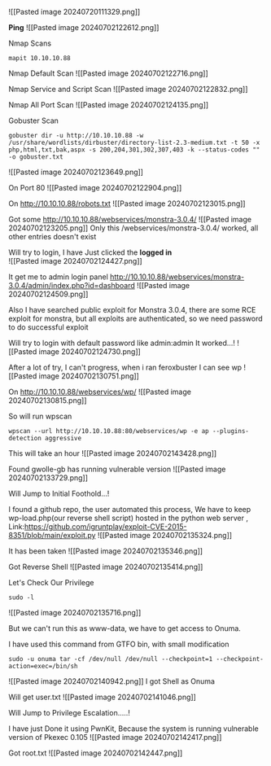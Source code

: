 ![[Pasted image 20240720111329.png]]

**Ping**
![[Pasted image 20240702122612.png]]

Nmap Scans
```
mapit 10.10.10.88
```

Nmap Default Scan
![[Pasted image 20240702122716.png]]

Nmap Service and Script Scan
![[Pasted image 20240702122832.png]]

Nmap All Port Scan
![[Pasted image 20240702124135.png]]

Gobuster Scan
```
gobuster dir -u http://10.10.10.88 -w /usr/share/wordlists/dirbuster/directory-list-2.3-medium.txt -t 50 -x php,html,txt,bak,aspx -s 200,204,301,302,307,403 -k --status-codes "" -o gobuster.txt
```
![[Pasted image 20240702123649.png]]

On Port 80
![[Pasted image 20240702122904.png]]

On http://10.10.10.88/robots.txt
![[Pasted image 20240702123015.png]]

Got some http://10.10.10.88/webservices/monstra-3.0.4/
![[Pasted image 20240702123205.png]]
Only this /webservices/monstra-3.0.4/ worked, all other entries doesn't exist

Will try to login, I have Just clicked the **logged in**  
![[Pasted image 20240702124427.png]]

It get me to admin login panel http://10.10.10.88/webservices/monstra-3.0.4/admin/index.php?id=dashboard
![[Pasted image 20240702124509.png]]

Also I have searched public exploit for Monstra 3.0.4, there are some RCE exploit for monstra, but all exploits are authenticated, so we need password to do successful exploit 

Will try to login with default password like admin:admin
It worked...!
![[Pasted image 20240702124730.png]]

After a lot of try, I can't progress, when i ran feroxbuster I can see wp 
![[Pasted image 20240702130751.png]]

On http://10.10.10.88/webservices/wp/
![[Pasted image 20240702130815.png]]

So will run wpscan
```
wpscan --url http://10.10.10.88:80/webservices/wp -e ap --plugins-detection aggressive
```
This will take an hour
![[Pasted image 20240702143428.png]]

Found gwolle-gb has running vulnerable version
![[Pasted image 20240702133729.png]]



Will Jump to Initial Foothold...!



I found a github repo, the user automated this process, We have to keep wp-load.php(our reverse shell script) hosted in the python web server , Link:https://github.com/igruntplay/exploit-CVE-2015-8351/blob/main/exploit.py
![[Pasted image 20240702135324.png]]

It has been taken
![[Pasted image 20240702135346.png]]

Got Reverse Shell
![[Pasted image 20240702135414.png]]

Let's Check Our Privilege
```
sudo -l
```
![[Pasted image 20240702135716.png]]

But we can't run this as www-data, we have to get access to Onuma.

I have used this command from GTFO bin, with small modification
```
sudo -u onuma tar -cf /dev/null /dev/null --checkpoint=1 --checkpoint-action=exec=/bin/sh
```
![[Pasted image 20240702140942.png]]
I got Shell as Onuma

Will get user.txt
![[Pasted image 20240702141046.png]]

Will Jump to Privilege Escalation.....!




I have just Done it using PwnKit, Because the system is running vulnerable version of Pkexec 0.105
![[Pasted image 20240702142417.png]]

Got root.txt
![[Pasted image 20240702142447.png]]
